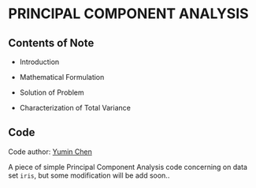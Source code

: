 # PRINCIPAL COMPONENT ANALYSIS

## Contents of Note

+ Introduction

+ Mathematical Formulation

+ Solution of Problem

+ Characterization of Total Variance

## Code

Code author: [Yumin Chen](https://github.com/Interesting6)

A piece of simple Principal Component Analysis code concerning on data set `iris`, but some modification will be add soon..